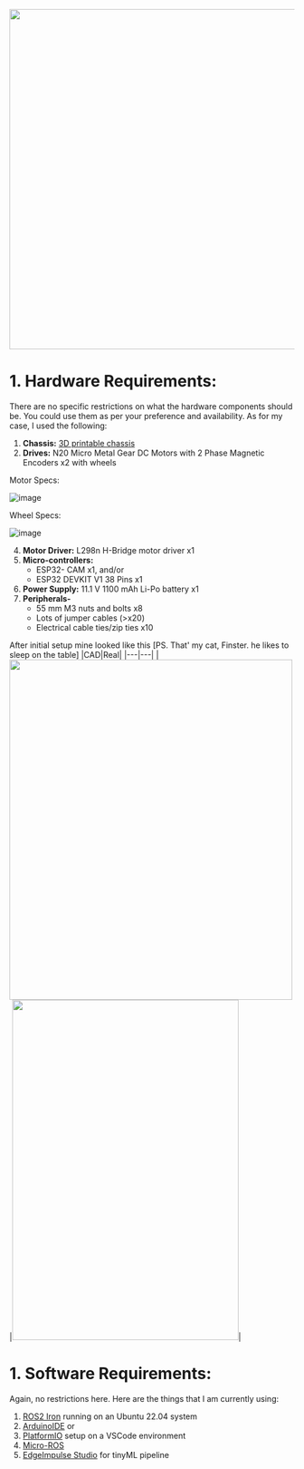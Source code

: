 <p align="center">
<img src="https://github.com/AntarCreates/tinyTurtle/assets/81281780/c3ee4a0b-57a0-4a2e-9aae-60bfbf3fbdd2 height="250" width="600"/>


</p>

# 1. Hardware Requirements:
There are no specific restrictions on what the hardware components should be. You could use them as per your preference and availability. As for my case, I used the following:

1. **Chassis:** [3D printable chassis](https://github.com/AntarCreates/tinyTurtle/tree/main/meshes)
2. **Drives:** N20 Micro Metal Gear DC Motors with 2 Phase Magnetic Encoders x2 with wheels
   
Motor Specs:

![image](https://github.com/AntarCreates/tinyTurtle/assets/81281780/3a657389-978a-4571-a515-60cd77d58f63)

Wheel Specs:

![image](https://github.com/AntarCreates/tinyTurtle/assets/81281780/6d56d104-7016-4662-8c61-087d0165e640)


4. **Motor Driver:** L298n H-Bridge motor driver x1
5. **Micro-controllers:**
    -  ESP32- CAM x1, and/or
    -  ESP32 DEVKIT V1 38 Pins x1
6. **Power Supply:** 11.1 V 1100 mAh Li-Po battery x1
7. **Peripherals-**
   - 55 mm M3 nuts and bolts x8
    - Lots of jumper cables (>x20)
    - Electrical cable ties/zip ties x10

After initial setup mine looked like this [PS. That' my cat, Finster. he likes to sleep on the table]
|CAD|Real|
|---|---|
|<img src="https://github.com/AntarCreates/tinyTurtle/assets/81281780/5c01d682-0607-49cc-be0c-d35fd1b9ffeb" width="500" height="600"/>|<img src="https://github.com/AntarCreates/tinyTurtle/assets/81281780/52588d59-b812-4544-9b9f-97a509bab553" width="400" height="600"/>|

# 1. Software Requirements:
Again, no restrictions here. Here are the things that I am currently using:
1. [ROS2 Iron](https://docs.ros.org/en/iron/index.html) running on an Ubuntu 22.04 system
2. [ArduinoIDE](https://www.arduino.cc/en/software) or
3. [PlatformIO](https://platformio.org/install/ide?install=vscode) setup on a VSCode environment
4. [Micro-ROS](https://micro.ros.org/)
5. [EdgeImpulse Studio](https://edgeimpulse.com/) for tinyML pipeline
